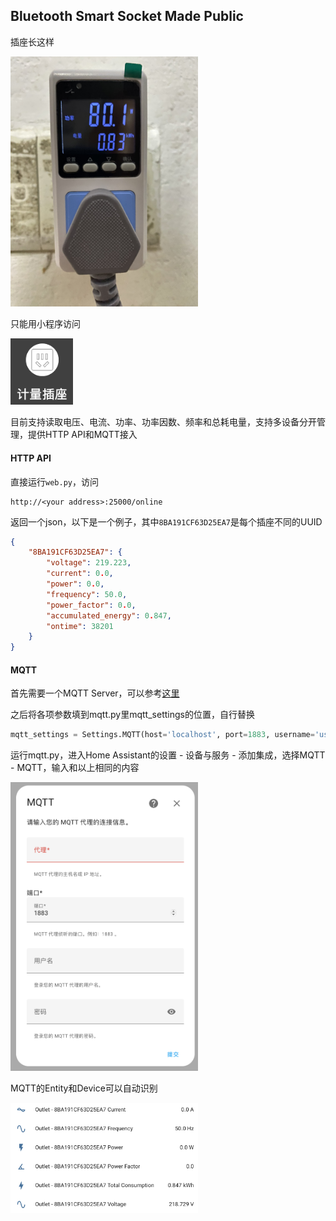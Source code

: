## Bluetooth Smart Socket Made Public

插座长这样

<img src="assets/socket.jpg" alt="socket" width="300pt" />

只能用小程序访问

<img src="assets/mapp.png" alt="socket" width="100pt" />

目前支持读取电压、电流、功率、功率因数、频率和总耗电量，支持多设备分开管理，提供HTTP API和MQTT接入

#### HTTP API

直接运行`web.py`，访问

```
http://<your address>:25000/online
```

返回一个json，以下是一个例子，其中`8BA191CF63D25EA7`是每个插座不同的UUID

```json
{
    "8BA191CF63D25EA7": { 
        "voltage": 219.223,
        "current": 0.0,
        "power": 0.0,
        "frequency": 50.0,
        "power_factor": 0.0,
        "accumulated_energy": 0.847,
        "ontime": 38201
    }
}
```

#### MQTT

首先需要一个MQTT Server，可以参考<a href="https://www.walnutpi.com/docs/home_assistant/mqtt/install">这里</a>

之后将各项参数填到mqtt.py里mqtt_settings的位置，自行替换

```python
mqtt_settings = Settings.MQTT(host='localhost', port=1883, username='user', password='pw')
```

运行mqtt.py，进入Home Assistant的设置 - 设备与服务 - 添加集成，选择MQTT - MQTT，输入和以上相同的内容

<img src="assets/mqtt_conf.png" alt="mqtt_conf" width="300pt" />

MQTT的Entity和Device可以自动识别

<img src="assets/view.png" alt="view" width="300pt" />